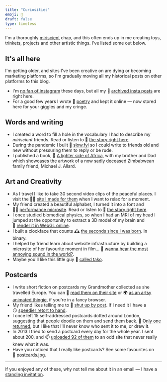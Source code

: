 ```yaml
---
title: "Curiosities"
emoji: 🧠
draft: false
type: timeless
---
```


I'm a thoroughly [miriscient](https://www.miriscient.org) chap, and this often ends up in me creating toys, trinkets, projects and other artistic things. I've listed some out below.

## It's all here

I'm getting older, and sites I've been creative on are dying or becoming marketing platforms, so I'm gradually moving all my historical posts on other platforms to this blog.

* I'm [no fan of instagram](/posts/goodbye-big-social) these days, but all my 📸&nbsp;[archived insta posts](/instagram-posts) are right here.
* For a good few years I wrote 📝&nbsp;[poetry](/poetry) and kept it online — now stored here for your giggles and my cringe.

## Words and writing

* I created a word to fill a hole in the vocabulary I had to describe my _miriscient_ friends. Read or listen to 📖&nbsp;[the story right here](/posts/miriscience).
* During the pandemic I built 🐌&nbsp;[slow.fyi](https://slow.fyi) so I could write to friends old and new without pressuring them to reply or be rude.
* I published a book, 📔&nbsp;[A lighter side of Africa](https://www.amazon.co.uk/Lighter-Side-Africa-Paintings-Michael/dp/0993324908/), with my brother and Dad which showcases the artwork of a now sadly deceased Zimbabwean family friend, Michael J. Allard.

## Art and Creativity

* As I travel I like to take 30 second video clips of the peaceful places. I visit the 🧘‍♂️&nbsp;[site I made for them](http://30s.byjp.me/) when I want to relax for a moment.
* My friend created a beautiful alphabet, I turned it into a font and 👨‍🎤&nbsp;[performance microsite](https://caspian.byjp.me). Read or listen to 📖&nbsp;[the story right here](/posts/the-beauty-of-type).
* I once studied biomedical physics, so when I had an MRI of my head I jumped at the opportunity to extract a 3D model of my brain and 🧠&nbsp;[render it in WebGL online](https://brain.byjp.me/).
* I built a clockface that counts 🕰&nbsp;[the seconds since I was born](https://tictoc.byjp.me/). In binary.
* I helped by friend learn about website infrastructure by building a microsite of her favourite moment in film… 🐶&nbsp;[wanna hear the most annoying sound in the world?](https://wannahearthemostannoyingsoundintheworld.byjp.me).
* Maybe you'll like this little guy 🐙&nbsp;[called tako](https://tako.byjp.me).

## Postcards

* I write short fiction on postcards my Grandmother collected as she travelled Europe. You can 📮&nbsp;[read them on their site](http://lucy.byjp.me/) or 🌍&nbsp;[as an artsy animated thingie](http://lucy.byjp.me/globe#diving), if you're in a fancy browser.
* My friend likes telling me to 🤫&nbsp;[shut up by post](https://www.instagram.com/p/BqZR3qjAkMC/). If I need it I have a 😏&nbsp;[speedier retort to hand](http://shutupclaire.byjp.me/).
* I once left 15 self-addressed postcards dotted around London, suggesting that people doodle on them and send them back. 🐪&nbsp;[Only one returned](http://postcarddoodles.byjp.me/), but I like that I'll never know who sent it to me, or drew it.
* In 2013 I tried to send a postcard every day for the whole year. I sent about 200, and 📫&nbsp;[uploaded 92 of them](http://postcards.byjp.me/) to an odd site that never really knew what it was.
* Have you noticed that I really like postcards? See some favourites on 📸&nbsp;[postcards.jpg](https://instagram.com/postcards.jpg).

---

If you enjoyed any of these, why not tell me about it in an email — I have a [standing invitation](/standing-invitation).
